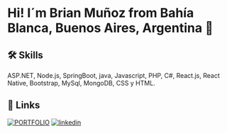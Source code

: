 
# Hi! I´m Brian Muñoz from Bahía Blanca, Buenos Aires, Argentina 👋


## 🛠 Skills
ASP.NET, Node.js, SpringBoot, java, Javascript, PHP, C#, React.js, React Native, Bootstrap, MySql, MongoDB, CSS y HTML.



## 🔗 Links
[![PORTFOLIO](https://img.shields.io/badge/mí_portfolio-000?style=for-the-badge&logo=ko-fi&logoColor=white)](https://munozdev.com.ar/)
[![linkedin](https://img.shields.io/badge/linkedin-0A66C2?style=for-the-badge&logo=linkedin&logoColor=white)](https://www.linkedin.com/in/brianmunio)

